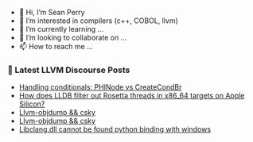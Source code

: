 - 👋 Hi, I’m Sean Perry
- 👀 I’m interested in compilers (c++, COBOL, llvm)
- 🌱 I’m currently learning ...
- 💞️ I’m looking to collaborate on ...
- 📫 How to reach me ...

<!---
s66perry/s66perry is a ✨ special ✨ repository because its `README.md` (this file) appears on your GitHub profile.
You can click the Preview link to take a look at your changes.
--->
### 📕 Latest LLVM Discourse Posts

<!-- DISCOURSE-LLVM:START -->
- [Handling conditionals: PHINode vs CreateCondBr](https://discourse.llvm.org/t/handling-conditionals-phinode-vs-createcondbr/76867#post_2)
- [How does LLDB filter out Rosetta threads in x86_64 targets on Apple Silicon?](https://discourse.llvm.org/t/how-does-lldb-filter-out-rosetta-threads-in-x86-64-targets-on-apple-silicon/76874#post_2)
- [Llvm-objdump &amp;&amp; csky](https://discourse.llvm.org/t/llvm-objdump-csky/76866#post_4)
- [Llvm-objdump &amp;&amp; csky](https://discourse.llvm.org/t/llvm-objdump-csky/76866#post_3)
- [Libclang.dll cannot be found python binding with windows](https://discourse.llvm.org/t/libclang-dll-cannot-be-found-python-binding-with-windows/65755#post_2)
<!-- DISCOURSE-LLVM:END -->
